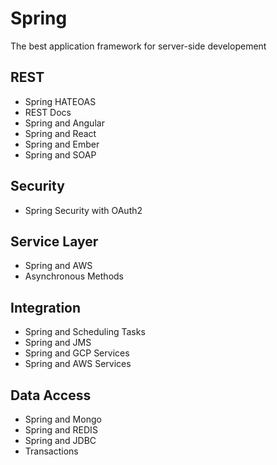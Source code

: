 # Spring
The best application framework for server-side developement

## REST
- Spring HATEOAS
- REST Docs
- Spring and Angular
- Spring and React
- Spring and Ember
- Spring and SOAP

## Security
- Spring Security with OAuth2

## Service Layer
- Spring and AWS
- Asynchronous Methods

## Integration
- Spring and Scheduling Tasks
- Spring and JMS
- Spring and GCP Services
- Spring and AWS Services

## Data Access
- Spring and Mongo
- Spring and REDIS
- Spring and JDBC
- Transactions
